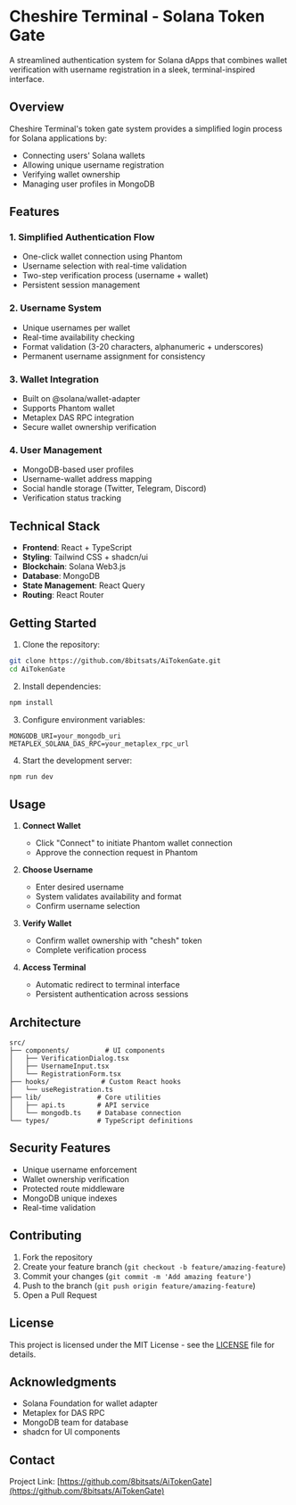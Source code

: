 # Cheshire Terminal - Solana Token Gate

A streamlined authentication system for Solana dApps that combines wallet verification with username registration in a sleek, terminal-inspired interface.

## Overview

Cheshire Terminal's token gate system provides a simplified login process for Solana applications by:
- Connecting users' Solana wallets
- Allowing unique username registration
- Verifying wallet ownership
- Managing user profiles in MongoDB

## Features

### 1. Simplified Authentication Flow
- One-click wallet connection using Phantom
- Username selection with real-time validation
- Two-step verification process (username + wallet)
- Persistent session management

### 2. Username System
- Unique usernames per wallet
- Real-time availability checking
- Format validation (3-20 characters, alphanumeric + underscores)
- Permanent username assignment for consistency

### 3. Wallet Integration
- Built on @solana/wallet-adapter
- Supports Phantom wallet
- Metaplex DAS RPC integration
- Secure wallet ownership verification

### 4. User Management
- MongoDB-based user profiles
- Username-wallet address mapping
- Social handle storage (Twitter, Telegram, Discord)
- Verification status tracking

## Technical Stack

- **Frontend**: React + TypeScript
- **Styling**: Tailwind CSS + shadcn/ui
- **Blockchain**: Solana Web3.js
- **Database**: MongoDB
- **State Management**: React Query
- **Routing**: React Router

## Getting Started

1. Clone the repository:
```bash
git clone https://github.com/8bitsats/AiTokenGate.git
cd AiTokenGate
```

2. Install dependencies:
```bash
npm install
```

3. Configure environment variables:
```env
MONGODB_URI=your_mongodb_uri
METAPLEX_SOLANA_DAS_RPC=your_metaplex_rpc_url
```

4. Start the development server:
```bash
npm run dev
```

## Usage

1. **Connect Wallet**
   - Click "Connect" to initiate Phantom wallet connection
   - Approve the connection request in Phantom

2. **Choose Username**
   - Enter desired username
   - System validates availability and format
   - Confirm username selection

3. **Verify Wallet**
   - Confirm wallet ownership with "chesh" token
   - Complete verification process

4. **Access Terminal**
   - Automatic redirect to terminal interface
   - Persistent authentication across sessions

## Architecture

```
src/
├── components/         # UI components
│   ├── VerificationDialog.tsx
│   ├── UsernameInput.tsx
│   └── RegistrationForm.tsx
├── hooks/             # Custom React hooks
│   └── useRegistration.ts
├── lib/              # Core utilities
│   ├── api.ts        # API service
│   └── mongodb.ts    # Database connection
└── types/            # TypeScript definitions
```

## Security Features

- Unique username enforcement
- Wallet ownership verification
- Protected route middleware
- MongoDB unique indexes
- Real-time validation

## Contributing

1. Fork the repository
2. Create your feature branch (`git checkout -b feature/amazing-feature`)
3. Commit your changes (`git commit -m 'Add amazing feature'`)
4. Push to the branch (`git push origin feature/amazing-feature`)
5. Open a Pull Request

## License

This project is licensed under the MIT License - see the [LICENSE](LICENSE) file for details.

## Acknowledgments

- Solana Foundation for wallet adapter
- Metaplex for DAS RPC
- MongoDB team for database
- shadcn for UI components

## Contact

Project Link: [https://github.com/8bitsats/AiTokenGate](https://github.com/8bitsats/AiTokenGate)
